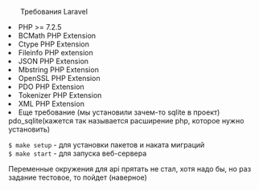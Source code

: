 <ul>Требования Laravel</ul>
<li>PHP >= 7.2.5</li>
<li>BCMath PHP Extension</li>
<li>Ctype PHP Extension</li>
<li>Fileinfo PHP extension</li>
<li>JSON PHP Extension</li>
<li>Mbstring PHP Extension</li>
<li>OpenSSL PHP Extension</li>
<li>PDO PHP Extension</li>
<li>Tokenizer PHP Extension</li>
<li>XML PHP Extension</li>
<li>Еще требование (мы установили зачем-то sqlite в проект) pdo_sqlite(кажется так называется расширение php, которое нужно установить)</li>

<code>$ make setup</code> - для установки пакетов и наката миграций<br>
<code>$ make start</code> - для запуска веб-сервера<br>

Переменные окружения для api прятать не стал, хотя надо бы, но раз задание тестовое, то пойдет (наверное)
